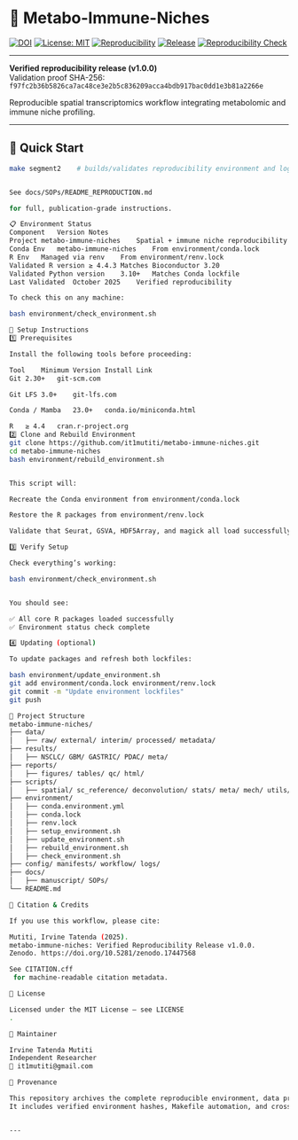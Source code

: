 # 🧬 Metabo-Immune-Niches

[![DOI](https://zenodo.org/badge/DOI/10.5281/zenodo.17447568.svg)](https://doi.org/10.5281/zenodo.17447568)
[![License: MIT](https://img.shields.io/badge/License-MIT-blue.svg)](LICENSE)
[![Reproducibility](https://img.shields.io/badge/Reproducibility-Verified-success)](https://zenodo.org/records/17447568)
[![Release](https://img.shields.io/github/v/release/it1mutiti/metabo-immune-niches)](https://github.com/it1mutiti/metabo-immune-niches/releases)
[![Reproducibility Check](https://github.com/it1mutiti/metabo-immune-niches/actions/workflows/reproducibility.yml/badge.svg)](https://github.com/it1mutiti/metabo-immune-niches/actions/workflows/reproducibility.yml)

---

**Verified reproducibility release (v1.0.0)**  
Validation proof SHA-256: `f97fc2b36b5826ca7ac48ce3e2b5c836209acca4bdb917bac0dd1e3b81a2266e`

Reproducible spatial transcriptomics workflow integrating metabolomic and immune niche profiling.

---

## 🚀 Quick Start

```bash
make segment2    # builds/validates reproducibility environment and logs


See docs/SOPs/README_REPRODUCTION.md

for full, publication-grade instructions.

📋 Environment Status
Component	Version	Notes
Project	metabo-immune-niches	Spatial + immune niche reproducibility pipeline
Conda Env	metabo-immune-niches	From environment/conda.lock
R Env	Managed via renv	From environment/renv.lock
Validated R version	≥ 4.4.3	Matches Bioconductor 3.20
Validated Python version	3.10+	Matches Conda lockfile
Last Validated	October 2025	Verified reproducibility

To check this on any machine:

bash environment/check_environment.sh

🧩 Setup Instructions
1️⃣ Prerequisites

Install the following tools before proceeding:

Tool	Minimum Version	Install Link
Git	2.30+	git-scm.com

Git LFS	3.0+	git-lfs.com

Conda / Mamba	23.0+	conda.io/miniconda.html

R	≥ 4.4	cran.r-project.org
2️⃣ Clone and Rebuild Environment
git clone https://github.com/it1mutiti/metabo-immune-niches.git
cd metabo-immune-niches
bash environment/rebuild_environment.sh


This script will:

Recreate the Conda environment from environment/conda.lock

Restore the R packages from environment/renv.lock

Validate that Seurat, GSVA, HDF5Array, and magick all load successfully

3️⃣ Verify Setup

Check everything’s working:

bash environment/check_environment.sh


You should see:

✅ All core R packages loaded successfully
✅ Environment status check complete

4️⃣ Updating (optional)

To update packages and refresh both lockfiles:

bash environment/update_environment.sh
git add environment/conda.lock environment/renv.lock
git commit -m "Update environment lockfiles"
git push

📂 Project Structure
metabo-immune-niches/
├── data/
│   ├── raw/ external/ interim/ processed/ metadata/
├── results/
│   ├── NSCLC/ GBM/ GASTRIC/ PDAC/ meta/
├── reports/
│   ├── figures/ tables/ qc/ html/
├── scripts/
│   ├── spatial/ sc_reference/ deconvolution/ stats/ meta/ mech/ utils/
├── environment/
│   ├── conda.environment.yml
│   ├── conda.lock
│   ├── renv.lock
│   ├── setup_environment.sh
│   ├── update_environment.sh
│   ├── rebuild_environment.sh
│   ├── check_environment.sh
├── config/ manifests/ workflow/ logs/
├── docs/
│   ├── manuscript/ SOPs/
└── README.md

🧠 Citation & Credits

If you use this workflow, please cite:

Mutiti, Irvine Tatenda (2025).
metabo-immune-niches: Verified Reproducibility Release v1.0.0.
Zenodo. https://doi.org/10.5281/zenodo.17447568

See CITATION.cff
 for machine-readable citation metadata.

🧰 License

Licensed under the MIT License — see LICENSE
.

🧪 Maintainer

Irvine Tatenda Mutiti
Independent Researcher
📧 it1mutiti@gmail.com

🧾 Provenance

This repository archives the complete reproducible environment, data provenance, and validation workflow for the metabo-immune-niches study.
It includes verified environment hashes, Makefile automation, and cross-language audit trails for computational reproducibility.


---